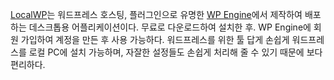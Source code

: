 [LocalWP](https://localwp.com/)는 워드프레스 호스팅, 플러그인으로 유명한 [WP Engine](https://wpengine.com/)에서 제작하여 배포하는 데스크톱용 어플리케이션이다. 무료로 다운로드하여 설치한 후. WP Engine에 회원 가입하여 계정을 만든 후 사용 가능하다. 워드프레스를 위한 툴 답게 손쉽게 워드프레스를 로컬 PC에 설치 가능하며, 자잘한 설정들도 손쉽게 처리해 줄 수 있기 때문에 보다 편리하다.
